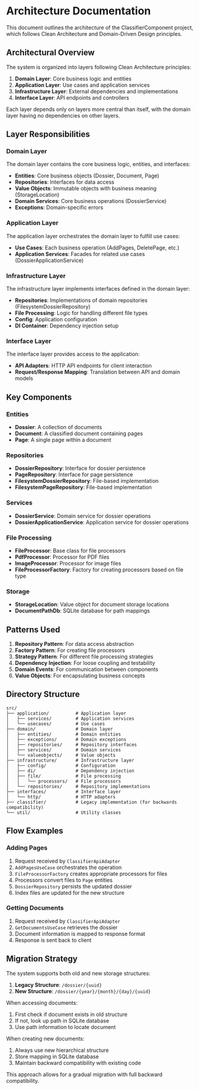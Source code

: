 # Architecture Documentation

This document outlines the architecture of the ClassifierComponent project, which follows Clean Architecture and Domain-Driven Design principles.

## Architectural Overview

The system is organized into layers following Clean Architecture principles:

1. **Domain Layer**: Core business logic and entities
2. **Application Layer**: Use cases and application services
3. **Infrastructure Layer**: External dependencies and implementations
4. **Interface Layer**: API endpoints and controllers

Each layer depends only on layers more central than itself, with the domain layer having no dependencies on other layers.

## Layer Responsibilities

### Domain Layer

The domain layer contains the core business logic, entities, and interfaces:

- **Entities**: Core business objects (Dossier, Document, Page)
- **Repositories**: Interfaces for data access
- **Value Objects**: Immutable objects with business meaning (StorageLocation)
- **Domain Services**: Core business operations (DossierService)
- **Exceptions**: Domain-specific errors

### Application Layer

The application layer orchestrates the domain layer to fulfill use cases:

- **Use Cases**: Each business operation (AddPages, DeletePage, etc.)
- **Application Services**: Facades for related use cases (DossierApplicationService)

### Infrastructure Layer

The infrastructure layer implements interfaces defined in the domain layer:

- **Repositories**: Implementations of domain repositories (FilesystemDossierRepository)
- **File Processing**: Logic for handling different file types
- **Config**: Application configuration
- **DI Container**: Dependency injection setup

### Interface Layer

The interface layer provides access to the application:

- **API Adapters**: HTTP API endpoints for client interaction
- **Request/Response Mapping**: Translation between API and domain models

## Key Components

### Entities

- **Dossier**: A collection of documents
- **Document**: A classified document containing pages
- **Page**: A single page within a document

### Repositories

- **DossierRepository**: Interface for dossier persistence
- **PageRepository**: Interface for page persistence
- **FilesystemDossierRepository**: File-based implementation
- **FilesystemPageRepository**: File-based implementation

### Services

- **DossierService**: Domain service for dossier operations
- **DossierApplicationService**: Application service for dossier operations

### File Processing

- **FileProcessor**: Base class for file processors
- **PdfProcessor**: Processor for PDF files
- **ImageProcessor**: Processor for image files
- **FileProcessorFactory**: Factory for creating processors based on file type

### Storage

- **StorageLocation**: Value object for document storage locations
- **DocumentPathDb**: SQLite database for path mappings

## Patterns Used

1. **Repository Pattern**: For data access abstraction
2. **Factory Pattern**: For creating file processors
3. **Strategy Pattern**: For different file processing strategies
4. **Dependency Injection**: For loose coupling and testability
5. **Domain Events**: For communication between components
6. **Value Objects**: For encapsulating business concepts

## Directory Structure

```
src/
├── application/          # Application layer
│   ├── services/         # Application services
│   └── usecases/         # Use cases
├── domain/               # Domain layer
│   ├── entities/         # Domain entities
│   ├── exceptions/       # Domain exceptions
│   ├── repositories/     # Repository interfaces
│   ├── services/         # Domain services
│   └── valueobjects/     # Value objects
├── infrastructure/       # Infrastructure layer
│   ├── config/           # Configuration
│   ├── di/               # Dependency injection
│   ├── file/             # File processing
│   │   └── processors/   # File processors
│   └── repositories/     # Repository implementations
├── interfaces/           # Interface layer
│   └── http/             # HTTP adapters
├── classifier/           # Legacy implementation (for backwards compatibility)
└── util/                 # Utility classes
```

## Flow Examples

### Adding Pages

1. Request received by `ClassifierApiAdapter`
2. `AddPagesUseCase` orchestrates the operation
3. `FileProcessorFactory` creates appropriate processors for files
4. Processors convert files to `Page` entities
5. `DossierRepository` persists the updated dossier
6. Index files are updated for the new structure

### Getting Documents

1. Request received by `ClassifierApiAdapter`
2. `GetDocumentsUseCase` retrieves the dossier
3. Document information is mapped to response format
4. Response is sent back to client

## Migration Strategy

The system supports both old and new storage structures:

1. **Legacy Structure**: `/dossier/{uuid}`
2. **New Structure**: `/dossier/{year}/{month}/{day}/{uuid}`

When accessing documents:
1. First check if document exists in old structure
2. If not, look up path in SQLite database
3. Use path information to locate document

When creating new documents:
1. Always use new hierarchical structure
2. Store mapping in SQLite database
3. Maintain backward compatibility with existing code

This approach allows for a gradual migration with full backward compatibility.